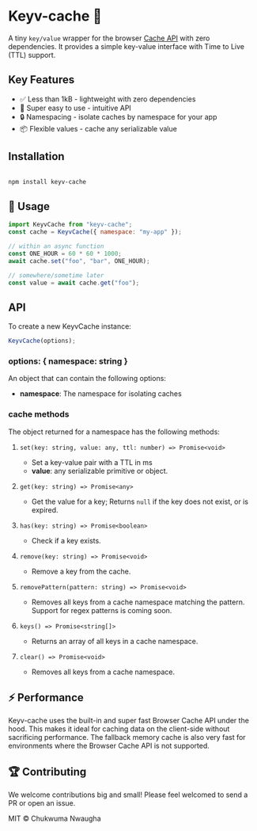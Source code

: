 # Keyv-cache 🚀

A tiny `key/value` wrapper for the browser [Cache API](https://developer.mozilla.org/en-US/docs/Web/API/Cache) with zero dependencies. It provides a simple key-value interface with Time to Live (TTL) support.

## Key Features

- ✅ Less than 1kB - lightweight with zero dependencies
- 🚀 Super easy to use - intuitive API
- 🔒 Namespacing - isolate caches by namespace for your app
- 📦 Flexible values - cache any serializable value

## Installation

```bash

npm install keyv-cache

```

## 📖 Usage

```js
import KeyvCache from "keyv-cache";
const cache = KeyvCache({ namespace: "my-app" });

// within an async function
const ONE_HOUR = 60 * 60 * 1000;
await cache.set("foo", "bar", ONE_HOUR);

// somewhere/sometime later
const value = await cache.get("foo");
```

## API

To create a new KeyvCache instance:

```js
KeyvCache(options);
```

### options: { namespace: string }

An object that can contain the following options:

- **namespace**: The namespace for isolating caches

### cache methods

The object returned for a namespace has the following methods:

1. `set(key: string, value: any, ttl: number) => Promise<void>`

   - Set a key-value pair with a TTL in ms
   - **value**: any serializable primitive or object.

2. `get(key: string) => Promise<any>`

   - Get the value for a key; Returns `null` if the key does not exist, or is expired.

3. `has(key: string) => Promise<boolean>`

   - Check if a key exists.

4. `remove(key: string) => Promise<void>`

   - Remove a key from the cache.

5. `removePattern(pattern: string) => Promise<void>`

   - Removes all keys from a cache namespace matching the pattern. Support for regex patterns is coming soon.

6. `keys() => Promise<string[]>`

   - Returns an array of all keys in a cache namespace.

7. `clear() => Promise<void>`

   - Removes all keys from a cache namespace.

## ⚡ Performance

Keyv-cache uses the built-in and super fast Browser Cache API under the hood. This makes it ideal for caching data on the client-side without sacrificing performance.
The fallback memory cache is also very fast for environments where the Browser Cache API is not supported.

## 🏆 Contributing

We welcome contributions big and small! Please feel welcomed to send a PR or open an issue.

MIT © Chukwuma Nwaugha
